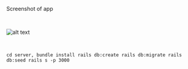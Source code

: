 Screenshot of app

<br />

![alt text](https://imgur.com/a/k42Xiu5)

<br />

`cd server, bundle install rails db:create rails db:migrate rails db:seed rails s -p 3000` 
